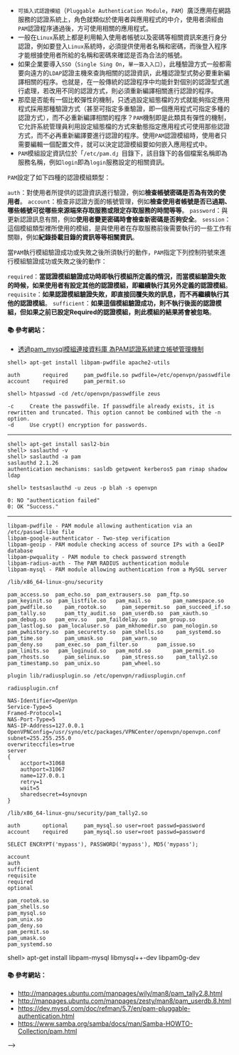 - `可插入式認證模組`（`Pluggable Authentication Module`，`PAM`）廣泛應用在網路服務的認證系統上，角色就類似於使用者與應用程式的中介，使用者須經由`PAM`認證程序通過後，方可使用相關的應用程式。
- 一般在`Linux`系統上都是利用輸入使用者帳號以及密碼等相關資訊來進行身分認證，例如要登入`Linux`系統時，必須提供使用者名稱和密碼，而後登入程序才能根據使用者所給的名稱和密碼來確認是否為合法的帳號。
- 如果企業要導入`SSO`（`Single Sing On`，`單一簽入入口`），此種驗證方式一般都需要向遠方的`LDAP`認證主機來查詢相關的認證資訊，此種認證型式勢必要重新編譯相關的程序。也就是，在一般傳統的認證程序中均能針對個別的認證型式進行處理，若改用不同的認證方式，則必須重新編譯相關進行認證的程序。
- 那麼是否能有一個比較彈性的機制，只透過設定組態檔的方式就能夠指定應用程式採用那種驗證方式（甚至可指定多重驗證，即一個應用程式可指定多種的認證方式），而不必重新編譯相關的程序？`PAM`機制即是此類具有彈性的機制，它允許系統管理員利用設定組態檔的方式來動態指定應用程式可使用那些認證方式，而不必再重新編譯要進行認證的程序。使用`PAM`認證模組時，使用者只需要編輯一個配置文件，就可以決定認證模組要如何嵌入應用程式中。
- `PAM`模組設定資訊位於「`/etc/pam.d`」目錄下，該目錄下的各個檔案名稱即為服務名稱，例如`login`即為`login`服務設定的相關資訊。 
 
`PAM`設定了如下四種的認證模組類型： 

`auth`：對使用者所提供的認證資訊進行驗證，例如**檢查帳號密碼是否為有效的使用者**。 
`account`：檢查非認證方面的帳號管理，例如**檢查使用者帳號是否已過期、哪些帳號可從哪些來源端來存取服務或限定存取服務的時間等等**。 
`password`：與更新認證訊息有關，例如**使用者變更密碼時會檢查新密碼是否夠安全**。 
`session`：這個模組類型裡所使用的模組，是與使用者在存取服務前後需要執行的一些工作有關聯，例如**紀錄掛載目錄的資訊等等相關資訊**。 

當`PAM`執行模組驗證成功或失敗之後所須執行的動作，`PAM`指定下列控制符號來進行模組驗證成功或失敗之後的動作： 

`required`：**當認證模組驗證成功時即執行模組所定義的情況，而當模組驗證失敗的時候，如果使用者有設定其他的認證模組，即繼續執行其另外定義的認證模組**。 
`requisite`：**如果認證模組驗證失敗，即直接回覆失敗的訊息，而不再繼續執行其他的認證模組**。 
`sufficient`：**如果這個模組驗證成功，則不執行後面的認證模組，但如果之前已設定Required的認證模組，則此模組的結果將會被忽略**。 



#### :books: 參考網站：
- [透過pam_mysql模組連接資料庫  為PAM認證系統建立帳號管理機制](http://www.netadmin.com.tw/article_content.aspx?sn=1110060001)

```console 
shell> apt-get install libpam-pwdfile apache2-utils
```

```
auth       required     pam_pwdfile.so pwdfile=/etc/openvpn/passwdfile
account    required     pam_permit.so
```

```console
shell> htpasswd -cd /etc/openvpn/passwdfile zeus
```

```
-c     Create the passwdfile. If passwdfile already exists, it is rewritten and truncated. This option cannot be combined with the -n option.
-d     Use crypt() encryption for passwords.
```
---

```console 
shell> apt-get install sasl2-bin
shell> saslauthd -v
shell> saslauthd -a pam
saslauthd 2.1.26
authentication mechanisms: sasldb getpwent kerberos5 pam rimap shadow ldap

shell> testsaslauthd -u zeus -p blah -s openvpn
```

```
0: NO "authentication failed"
0: OK "Success."
```

---
```
libpam-pwdfile - PAM module allowing authentication via an /etc/passwd-like file
libpam-google-authenticator - Two-step verification
libpam-geoip - PAM module checking access of source IPs with a GeoIP database
libpam-pwquality - PAM module to check password strength
libpam-radius-auth - The PAM RADIUS authentication module
libpam-mysql - PAM module allowing authentication from a MySQL server
```

`/lib/x86_64-linux-gnu/security`
```
pam_access.so  pam_echo.so  pam_extrausers.so  pam_ftp.so    pam_keyinit.so  pam_listfile.so   pam_mail.so       pam_namespace.so  pam_pwdfile.so    pam_rootok.so     pam_sepermit.so  pam_succeed_if.so  pam_tally.so      pam_tty_audit.so  pam_userdb.so  pam_xauth.so
pam_debug.so   pam_env.so   pam_faildelay.so   pam_group.so  pam_lastlog.so  pam_localuser.so  pam_mkhomedir.so  pam_nologin.so    pam_pwhistory.so  pam_securetty.so  pam_shells.so    pam_systemd.so     pam_time.so       pam_umask.so      pam_warn.so
pam_deny.so    pam_exec.so  pam_filter.so      pam_issue.so  pam_limits.so   pam_loginuid.so   pam_motd.so       pam_permit.so     pam_rhosts.so     pam_selinux.so    pam_stress.so    pam_tally2.so      pam_timestamp.so  pam_unix.so       pam_wheel.so

```


```
plugin lib/radiusplugin.so /etc/openvpn/radiusplugin.cnf
```

`radiusplugin.cnf`
```
NAS-Identifier=OpenVpn
Service-Type=5
Framed-Protocol=1
NAS-Port-Type=5
NAS-IP-Address=127.0.0.1
OpenVPNConfig=/usr/syno/etc/packages/VPNCenter/openvpn/openvpn.conf
subnet=255.255.255.0
overwriteccfiles=true
server
{
	acctport=31068
	authport=31067
	name=127.0.0.1
	retry=1
	wait=5
	sharedsecret=4synovpn
}
```


```
/lib/x86_64-linux-gnu/security/pam_tally2.so
```

```
auth       optional     pam_mysql.so user=root passwd=password
account    required     pam_mysql.so user=root passwd=password
```

```
SELECT ENCRYPT('mypass'), PASSWORD('mypass'), MD5('mypass');
```



```
account
auth
sufficient
requisite
required
optional
```
```
pam_rootok.so
pam_shells.so
pam_mysql.so
pam_unix.so
pam_deny.so
pam_permit.so
pam_umask.so
pam_systemd.so
```
shell> apt-get install libpam-mysql libmysql++-dev libpam0g-dev

#### :books: 參考網站：
- http://manpages.ubuntu.com/manpages/wily/man8/pam_tally2.8.html
- http://manpages.ubuntu.com/manpages/zesty/man8/pam_userdb.8.html
- https://dev.mysql.com/doc/refman/5.7/en/pam-pluggable-authentication.html
- https://www.samba.org/samba/docs/man/Samba-HOWTO-Collection/pam.html

<!--


https://support.asperasoft.com/hc/en-us/articles/216127348-Getting-PAM-to-authenticate-against-MySQL

auth optional pam_mysql.so user=登入mysql的帳號 passwd=登入mysql的密碼 host=localhost db=你的db table=你的table usercolumn=table中的使用者欄位名稱 passwdcolumn=table中的密碼欄位名稱 crypt=1 sqllog=0 
account required pam_mysql.so user=登入mysql的帳號 passwd=登入mysql的密碼 host=localhost db=你的db table=你的table usercolumn=table中的使用者欄位名稱 passwdcolumn=table中的密碼欄位名稱 crypt=1 sqllog=0 


```
#%PAM-1.0
session    optional     pam_keyinit.so    force revoke
#数据库认证
auth       sufficient   /lib/security/pam_mysql.so user=vsftpd passwd=abc123 host=localhost db=vsftpd table=users usercolumn=name passwdcolumn=passwd crypt=2
#vsftp默认的其余认证
auth       required     pam_listfile.so item=user sense=deny file=/etc/vsftpd/ftpusers onerr=succeed
auth       required     pam_shells.so
auth       include      password-auth
#授权和认证也是一样的
account    sufficient   /lib/security/pam_mysql.so user=vsftpd passwd=abc123 host=localhost db=vsftpd table=users usercolumn=name passwdcolumn=passwd crypt=2
account    include      password-auth
session    required     pam_loginuid.so
session    include      password-auth
```

---

http://lemonup.logdown.com/posts/175031-ubuntu-vsftpd-install-notes
http://technote.aven-network.com/796/rhel7-centos7-vsftpd-virtual-users-libpam-pwfile


```
auth    required pam_pwdfile.so pwdfile /etc/vsftpd.passwd
account required pam_permit.so
```

htpasswd -cd /etc/vsftpd.passwd user1 #建立第一個user時使用

---

`使用 pam_tally2.so 達成登入安全機制`

http://technote.aven-network.com/866/using-pam_tally2-so
https://www.tecmint.com/use-pam_tally2-to-lock-and-unlock-ssh-failed-login-attempts/
https://ssorc.tw/1216





```
libpam-mysql - PAM module allowing authentication from a MySQL server
```

`/lib/security/pam_mysql.so`

```console
shell> cd /etc/pam.d
shell> vi openvpn
```

```
CREATE DATABASE openvpn;
USE openvpn;
CREATE TABLE user_auth (
  username VARCHAR(50) NOT NULL,
  `password` VARCHAR(50) NOT NULL,
  full_name VARCHAR(100),
  enabled CHAR(2) NOT NULL DEFAULT 'on',
  PRIMARY KEY (username),
  KEY enabled (enabled)
) ENGINE=INNODB DEFAULT CHARSET=utf8;

INSERT INTO `openvpn`.`user_auth` (`username`, `password`) VALUES ('zeus', 'blah'); 
```

`/usr/share/doc/libpam-mysql/README.gz`

```
user
passwd
host
db
table
usercolumn
passwdcolumn
crypt
```

```
auth       optional     pam_mysql.so user=root passwd=password host=192.168.88.19 db=openvpn table=user_auth usercolumn=username passwdcolumn=password where=enabled='on' crypt=0
account    required     pam_mysql.so user=root passwd=password host=192.168.88.19 db=openvpn table=user_auth usercolumn=username passwdcolumn=password where=enabled='on' crypt=0  

auth       optional     pam_mysql.so config_file=/etc/libpam-mysql.conf
account    required     pam_mysql.so config_file=/etc/libpam-mysql.conf


auth       optional     pam_mysql.so config_file=/etc/pam-mysql.conf
account    required     pam_mysql.so config_file=/etc/pam-mysql.conf


auth       optional     pam_mysql.so config_file=/etc/pam_mysql.conf
account    required     pam_mysql.so config_file=/etc/pam_mysql.conf



auth       optional     /lib/security/pam_mysql.so user=root passwd=password host=192.168.88.19 db=openvpn table=user_auth usercolumn=username passwdcolumn=password where=enabled='on' crypt=0
account    required     /lib/security/pam_mysql.so user=root passwd=password host=192.168.88.19 db=openvpn table=user_auth usercolumn=username passwdcolumn=password where=enabled='on' crypt=0  
```



```
crypt (plain)
    The method to encrypt the user's password:
       0 (or "plain") = No encryption.  Passwords stored in plaintext.
                        HIGHLY DISCOURAGED.
       1 (or "Y")     = Use crypt(3) function.
       2 (or "mysql") = Use MySQL PASSWORD() function. It is possible
                        that the encryption function used by PAM-MySQL
                        is different from that of the MySQL server, as
                        PAM-MySQL uses the function defined in MySQL's
                        C-client API instead of using PASSWORD() SQL function
                        in the query.                        
       3 (or "md5")   = Use plain hex MD5.
       4 (or "sha1")  = Use plain hex SHA1.

where
    Additional criteria for the query. For example:
            [where=Host.name="web" AND User.active=1]

config_file
    Path to a NSS-MySQL style configuration file which enumerates the options
    per line. Acceptable option names and the counterparts in the PAM-MySQL
    are listed below:

    - users.host (host)
    - users.database (db)
    - users.db_user (user)
    - users.db_passwd (passwd)
    - users.where_clause (host)
    - users.table (table)
    - users.update_table (update_table)
    - users.user_column (usercolumn)
    - users.password_column (passwdcolumn)
    - users.status_column (statcolumn)
    - users.password_crypt (crypt)
    - users.use_323_password (use_323_passwd)
    - users.use_md5 (md5)
    - users.where_clause (where)
    - users.disconnect_every_operation (disconnect_every_op) *1
    - verbose (verbose)
    - log.enabled (sqllog)
    - log.table (logtable)
    - log.message_column (logmsgcolumn)
    - log.pid_column (logpidcolumn)
    - log.user_column (logusercolumn)
    - log.host_column (loghostcolumn)
    - log.rhost_column (logrhostcolumn) *2
    - log.time_column (logtimecolumn)

    A "#" in front of the line makes it a comment as in NSS-MySQL.

    This is available since 0.7pre1.

    (*1: added in 0.7RC1)
    (*2: added in 0.7pre3)
```



```
saslauthd[3823]: PAM unable to dlopen(pam_mysql.so): /lib/security/pam_mysql.so: undefined symbol: make_scrambled_password
saslauthd[3823]: PAM adding faulty module: pam_mysql.so
saslauthd[3823]: DEBUG: auth_pam: pam_authenticate failed: Permission denied
saslauthd[3823]: do_auth         : auth failure: [user=zeus] [service=openvpn] [realm=] [mech=pam] [reason=PAM auth error]
```




```
users.host 		= localhost
users.database 		= mysql
users.db_user 		= root
users.db_passwd		= YOUDIDN'TSETONEDIDYOU?
#users.where_clause 	= (host)
users.table 		= user
#users.update_table 	= (update_table)
users.user_column 	= User
users.password_column 	= Password
#users.status_column 	= (statcolumn)
users.password_crypt 	= 2
#users.use_323_password	= (use_323_passwd)
#users.use_md5 		= yes
#users.where_clause 	= (where)
#users.disconnect_every_operation	= (disconnect_every_op) *1
#verbose 		= (verbose)
#log.enabled 		= (sqllog)
#log.table 		= (logtable)
#log.message_column 	= (logmsgcolumn)
#log.pid_column 	= (logpidcolumn)
#log.user_column 	= (logusercolumn)
#log.host_column 	= (loghostcolumn)
#log.rhost_column 	= (logrhostcolumn) *2
#log.time_column 	= (logtimecolumn)
```



<!--
http://b.gkp.cc/2010/08/08/setup-openvpn-with-mysql-auth/
-->

-->
